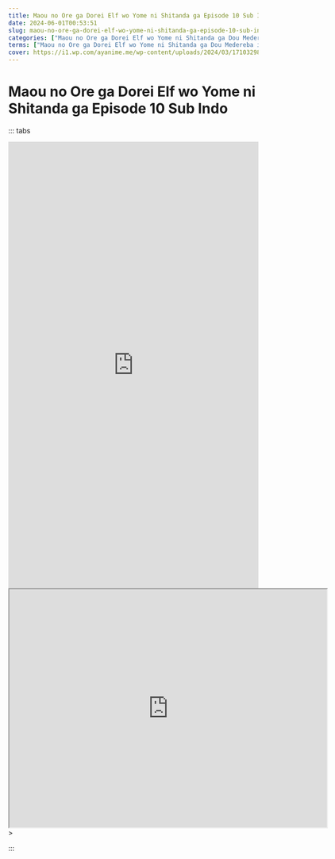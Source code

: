 ```yaml
---
title: Maou no Ore ga Dorei Elf wo Yome ni Shitanda ga Episode 10 Sub Indo
date: 2024-06-01T00:53:51
slug: maou-no-ore-ga-dorei-elf-wo-yome-ni-shitanda-ga-episode-10-sub-indo
categories: ["Maou no Ore ga Dorei Elf wo Yome ni Shitanda ga Dou Medereba ii?"]
terms: ["Maou no Ore ga Dorei Elf wo Yome ni Shitanda ga Dou Medereba ii?"]
cover: https://i1.wp.com/ayanime.me/wp-content/uploads/2024/03/1710329822-8821-141203.jpg
---
```


# Maou no Ore ga Dorei Elf wo Yome ni Shitanda ga Episode 10 Sub Indo
::: tabs

<iframe src="https://play.ayanime.me/include/fluidplayer/fluidplayer.php?VideoSrc1=https%3A%2F%2Fdrive.google.com%2Ffile%2Fd%2F1skG0ud5u_XeSbQj_Z6GYDsTIPI6RfnuG%2Fpreview&VideoType1=video%2Fmp4&VideoQuality1=480p&VideoSrc2=https%3A%2F%2Fdrive.google.com%2Ffile%2Fd%2F1yRJU5RTSpUuz437Yhrw5VJK6-5UDFAKB%2Fpreview&VideoType2=video%2Fmp4&VideoQuality2=720p&VideoSrc3=https%3A%2F%2Fdrive.google.com%2Ffile%2Fd%2F1Zpj9Oyyhzra93AFC2iJ__U83XMHvBa3Q%2Fpreview&VideoType3=video%2Fmp4&VideoQuality3=1080p&VideoSrc4=&VideoType4=&VideoQuality4=&VideoPoster=&VideoTrack1=&kind1=&srclang1=&label1=&default1=&VideoTrack2=&kind2=&srclang2=&label2=&default2=&player=fluid+player&server=Drive+API&api=&width=100%25&height=900px" frameborder="0" width="100%" height="900px" allowfullscreen="allowfullscreen" scrolling="no"></iframe>
<iframe src="https://drive.google.com/file/d/1Zpj9Oyyhzra93AFC2iJ__U83XMHvBa3Q/preview" width="640" height="480" allow=<iframe src="https://drive.google.com/file/d/1Zpj9Oyyhzra93AFC2iJ__U83XMHvBa3Q/preview" width="640" height="480" allow="autoplay"></iframe>></iframe>

:::
